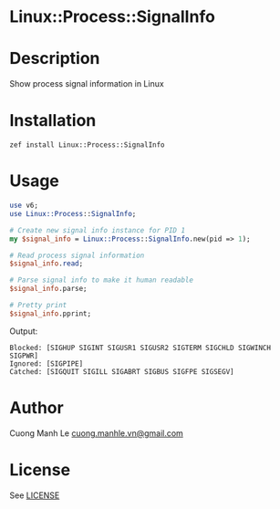 # Linux::Process::SignalInfo

# Description

Show process signal information in Linux

# Installation

```
zef install Linux::Process::SignalInfo
```

# Usage

```perl
use v6;
use Linux::Process::SignalInfo;

# Create new signal info instance for PID 1
my $signal_info = Linux::Process::SignalInfo.new(pid => 1);

# Read process signal information
$signal_info.read;

# Parse signal info to make it human readable
$signal_info.parse;

# Pretty print
$signal_info.pprint;

```
Output:
```
Blocked: [SIGHUP SIGINT SIGUSR1 SIGUSR2 SIGTERM SIGCHLD SIGWINCH SIGPWR]
Ignored: [SIGPIPE]
Catched: [SIGQUIT SIGILL SIGABRT SIGBUS SIGFPE SIGSEGV]
```

# Author

Cuong Manh Le <cuong.manhle.vn@gmail.com>

# License

See [LICENSE](https://github.com/Gnouc/p6-linux-process-signalinfo/blob/master/LICENSE)
